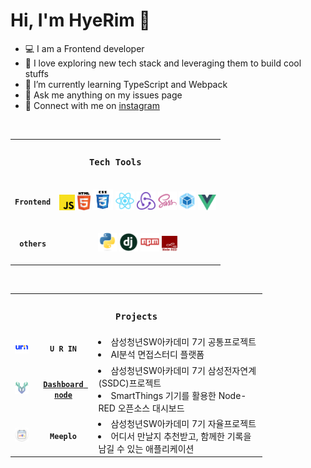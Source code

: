 # Hi, I'm HyeRim :cherry_blossom:

- 💻 I am a Frontend developer
- 💙 I love exploring new tech stack and leveraging them to build cool stuffs
- 🌱 I’m currently learning TypeScript and Webpack
- 📝 Ask me anything on my issues page
- 📧 Connect with me on [instagram](https://instagram.com/dv_hroo)

<br>
<table style="width:100%">
    <tr>
        <td colspan="2" align="center">
            <h3><code>Tech Tools</code></h3>
        </td>
    </tr>
    <tr>
    	<td align="center">
            <code><b>Frontend</b></code>
        </td>
        <td align="center">
            <p>
                <code><img title="Javascript" height="25" src="images/javascript.svg"></code>
                <code><img title="HTML5" height="29" src="images/html5.svg"></code>
                <code><img title="CSS" height="33" src="images/css.svg"></code>
                <code><img title="React" height="30" src="images/react-original.svg"></code>
                <code><img title="Redux" height="30" src="images/redux.svg"></code>
                <code><img title="SASS" height="30" src="images/sass.svg"></code>
                <code><img title="webpack" height="30" src="images/webpack.svg"></code>
                <code><img title="vuejs" height="25" src="images/vuejs.svg"></code>
            </p>
        </td>
    </tr>
    <tr>
        <td align="center">
            <code><b>others</b></code>
        </td>
        <td align="center">
            <p>
                <code><img title="Python" height="30" src="images/python-original.svg"></code>
                <code><img title="Django" height="30" src="images/django.png"></code>
                <code><img title="npm" height="30" src="images/npm.svg"></code>
                <code><img title="nodered" height="25" src="images/node-red.svg"></code>
            </p>
        </td>
    </tr>
</table>

<br>

<table style="width:80%;">
    <tr>
        <td colspan="3" align="center">
            <h3><code>Projects</code></h3>
        </td>
    </tr>
    <tr>
        <td>
            <img title="U-R-IN" width="40" src="images/pjt-urin"></img>
        </td>
    	<td align="center">
            <code><b>U R IN</b></code>
        </td>
        <td>
            <li>
            삼성청년SW아카데미 7기 공통프로젝트
            </li>
            <li>
            AI분석 면접스터디 플랫폼
            </li>
        </td>
    </tr>
    <tr>
        <td>
            <img title="dashboard" width="40" src="images/pjt-dashboard"></img>
        </td>
        <td align="center">
            <a href="https://github.com/SoopSASM/SamsungAutomationStudio">
            <code><b>Dashboard node</b></code>
            </a>
        </td>
        <td>
            <li>
            삼성청년SW아카데미 7기 삼성전자연계(SSDC)프로젝트
            </li>
            <li>
            SmartThings 기기를 활용한 Node-RED 오픈소스 대시보드
            </li>
        </td>
    </tr>
    <tr>
        <td>
            <img title="meeplo" width="40" src="images/pjt-meeplo"></img>
        </td>
        <td align="center">
            <code><b>Meeplo</b></code>
        </td>
        <td>
            <li>
            삼성청년SW아카데미 7기 자율프로젝트
            </li>
            <li>
            어디서 만날지 추천받고, 함께한 기록을 남길 수 있는 애플리케이션
            </li>
        </td>
    </tr>
</table>

<br>
